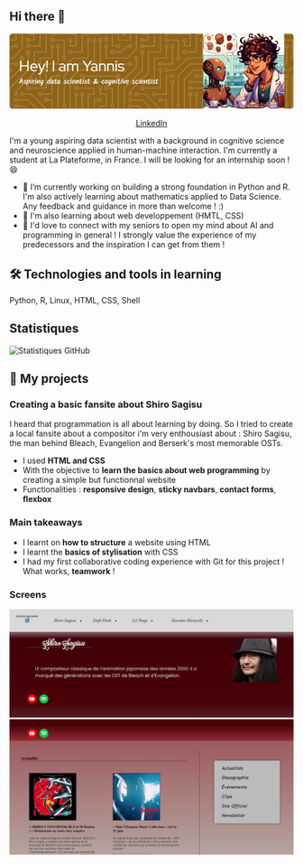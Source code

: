 ## Hi there 👋


![Header](./gimg.png)

 <p align="center">
  <a href="https://www.linkedin.com/in/yannis-messadia-2a316025a/">LinkedIn</a>
</p>



I'm a young aspiring data scientist with a background in cognitive science and neuroscience applied in human-machine interaction. 
I'm currently a student at La Plateforme, in France. I will be looking for an internship soon ! 😄

- 🔭 I’m currently working on building a strong foundation in Python and R. I'm also actively learning about mathematics applied to Data Science. Any feedback and guidance in more than welcome ! :)
- 🌱 I'm also learning about web developpement (HMTL, CSS)
- 👯 I'd love to connect with my seniors to open my mind about AI and programming in general ! I strongly value the experience of my predecessors and the inspiration I can get from them !

## 🛠️ Technologies and tools in learning

Python, R, Linux, HTML, CSS, Shell

## Statistiques

![Statistiques GitHub](https://github-readme-stats.vercel.app/api?username=ymess31&show_icons=true&theme=radical)


## 📁 My projects 

### Creating a basic fansite about Shiro Sagisu
I heard that programmation is all about learning by doing. So I tried to create a local fansite about a compositor i'm very enthousiast about : Shiro Sagisu, the man behind Bleach, Evangelion and Berserk's most memorable OSTs.

- I used **HTML and CSS**
- With the objective to **learn the basics about web programming** by creating a simple but functionnal website
- Functionalities : **responsive design**, **sticky navbars**, **contact forms**, **flexbox**


### Main takeaways
- I learnt on **how to structure** a website using HTML
- I learnt the **basics of stylisation** with CSS
- I had my first collaborative coding experience with Git for this project ! What works, **teamwork** !

### Screens


 ![Project's preview : header](./frontsagisu.png)  ![Project's preview : body](./middlesagisu.png)




<!--
**yannis-messadia/yannis-messadia** is a ✨ _special_ ✨ repository because its `README.md` (this file) appears on your GitHub profile.

Here are some ideas to get you started:

- 🔭 I’m currently working on ...
- 🌱 I’m currently learning ...
- 👯 I’m looking to collaborate on ...
- 🤔 I’m looking for help with ...
- 💬 Ask me about ...
- 📫 How to reach me: ...
- 😄 Pronouns: ...
- ⚡ Fun fact: ...
-->

